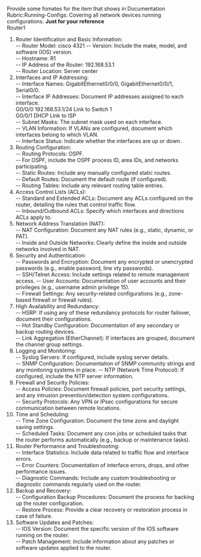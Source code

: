 Provide some fomates for the item that shows in Documentation Rubric:Running-Configs: Covering all network devices running configurations.   **Just for your reference**  
Router1  
1. Router Identification and Basic Information:  
--  Router Model: cisco 4321
-- Version: Include the make, model, and software (IOS) version.  
-- Hostname: R1  
-- IP Address of the Router: 192.168.53.1  
-- Router Location: Server center
2. Interfaces and IP Addressing:  
-- Interface Names: GigabitEthernet0/0/0, GigabitEthernet0/0/1, Serial0/0.  
-- Interface IP Addresses: Document IP addresses assigned to each interface.  
   G0/0/0 192.168.53.1/24  Link to Switch 1  
   G0/0/1 DHCP Link to ISP  
-- Subnet Masks: The subnet mask used on each interface.  
-- VLAN Information: If VLANs are configured, document which interfaces belong to which VLAN.  
-- Interface Status: Indicate whether the interfaces are up or down.
3. Routing Configuration:  
-- Routing Protocols:  OSPF.  
-- For OSPF, include the OSPF process ID, area IDs, and networks participating.  
-- Static Routes: Include any manually configured static routes.  
-- Default Routes: Document the default route (if configured).  
-- Routing Tables: Include any relevant routing table entries.  
4. Access Control Lists (ACLs):  
-- Standard and Extended ACLs: Document any ACLs configured on the router, detailing the rules that control traffic flow.  
-- Inbound/Outbound ACLs: Specify which interfaces and directions ACLs apply to.  
5. Network Address Translation (NAT):  
-- NAT Configuration: Document any NAT rules (e.g., static, dynamic, or PAT).  
-- Inside and Outside Networks: Clearly define the inside and outside networks involved in NAT.
6. Security and Authentication:  
-- Passwords and Encryption: Document any encrypted or unencrypted passwords (e.g., enable password, line vty passwords).  
-- SSH/Telnet Access: Include settings related to remote management access.
-- User Accounts: Documentation of user accounts and their privileges (e.g., username admin privilege 15).  
-- Firewall Settings: Any security-related configurations (e.g., zone-based firewall or firewall rules).    
7. High Availability and Redundancy:  
-- HSRP: If using any of these redundancy protocols for router failover, document their configurations.  
-- Hot Standby Configuration: Documentation of any secondary or backup routing devices.  
-- Link Aggregation (EtherChannel): If interfaces are grouped, document the channel group settings.  
8. Logging and Monitoring:    
-- Syslog Servers: If configured, include syslog server details.  
-- SNMP Configuration: Documentation of SNMP community strings and any monitoring systems in place.
-- NTP (Network Time Protocol): If configured, include the NTP server information.  
9. Firewall and Security Policies:  
-- Access Policies: Document firewall policies, port security settings, and any intrusion prevention/detection system configurations.  
-- Security Protocols: Any VPN or IPsec configurations for secure communication between remote locations.
10. Time and Scheduling:  
-- Time Zone Configuration: Document the time zone and daylight saving settings.  
-- Scheduled Tasks: Document any cron jobs or scheduled tasks that the router performs automatically (e.g., backup or maintenance tasks).  
11. Router Performance and Troubleshooting:  
-- Interface Statistics: Include data related to traffic flow and interface errors.  
-- Error Counters: Documentation of interface errors, drops, and other performance issues.  
-- Diagnostic Commands: Include any custom troubleshooting or diagnostic commands regularly used on the router.  
12. Backup and Recovery:  
-- Configuration Backup Procedures: Document the process for backing up the router configuration.  
-- Restore Process: Provide a clear recovery or restoration process in case of failure.  
13. Software Updates and Patches:  
-- IOS Version: Document the specific version of the IOS software running on the router.  
-- Patch Management: Include information about any patches or software updates applied to the router.
